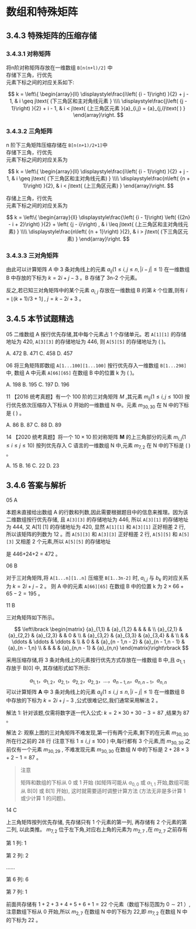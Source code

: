 # 数组和特殊矩阵

## 3.4.3 特殊矩阵的压缩存储

### 3.4.3.1 对称矩阵

将n阶对称矩阵存放在一维数组 `B[n(n+l)/2]` 中  
存储下三角，行优先  
元素下标之间的对应关系如下:

$$
k = \left\{  \begin{array}{ll} \displaystyle\frac{i\left( {i - 1}\right) }{2} + j - 1, & i \geq  j\text{ (下三角区和主对角线元素 } \\\\  \displaystyle\frac{j\left( {j - 1}\right) }{2} + i - 1, & i < j\text{ (上三角区元素 }{a}_{i,j} = {a}_{j,i}\text{ ) } \end{array}\right.
$$

### 3.4.3.2 三角矩阵

n 阶下三角矩阵压缩存储在 `B[n(n+1)/2+1]`中  
存储下三角，行优先  
元素下标之间的对应关系为

$$
k = \left\{  \begin{array}{ll} \displaystyle\frac{i\left( {i - 1}\right) }{2} + j - 1, & i \geq  j\text{ (下三角区和主对角线元素) } \\\\ \displaystyle\frac{n\left( {n + 1}\right) }{2}, & i < j\text{ (上三角区元素) } \end{array}\right.
$$

存储上三角，行优先  
元素下标之间的对应关系为

$$
k = \left\{  \begin{array}{ll} \displaystyle\frac{\left( {i - 1}\right) \left( {{2n} - i + 2}\right) }{2} + \left( {j - i}\right) , & i \leq  j\text{ (上三角区和主对角线元素) } \\\\  \displaystyle\frac{n\left( {n + 1}\right) }{2}, & i > j\text{ (下三角区元素) } \end{array}\right.
$$

### 3.4.3.3 三对角矩阵

由此可以计算矩阵 $A$ 中 3 条对角线上的元素 ${a}_{ij}\left( {1 \leq  i,j \leq  n,\left| {i - j}\right|  \leq  1}\right)$ 在一维数组 $\mathrm{B}$ 中存放的下标为 $k = {2i} + j - 3$ 。B 存储了 3n-2 个元素。

反之,若已知三对角矩阵中的某个元素 ${a}_{i,j}$ 存放在一维数组 $\mathrm{B}$ 的第 $k$ 个位置,则有 $i = \lfloor \left( {k + 1}\right) /3 + 1\rfloor$ , $j = k - {2i} + 3$ 。

## 3.4.5 本节试题精选

05 二维数组 A 按行优先存储,其中每个元素占 1 个存储单元。若 `A[1][1]` 的存储地址为
420, `A[3][3]` 的存储地址为 446, 则 `A[5][5]` 的存储地址为 ( )。

A. 472 B. 471 C. 458 D. 457

06 将三角矩阵即数组 `A[1...100][1...100]` 按行优先存入一维数组 `B[1...298]` 中, 数组 A 中元素 `A[66][65]` 在数组 B 中的位置 k 为 ( )。

A. 198 B. 195 C. 197 D. 196

11 【2016 统考真题】有一个 100 阶的三对角矩阵 $M$ ,其元素 ${m}_{ij}\left( {1 \leq  i,j \leq  {100}}\right)$ 按行优先依次压缩存入下标从 0 开始的一维数组 $\mathrm{N}$ 中。元素 ${m}_{{30},{30}}$ 在 $\mathrm{N}$ 中的下标是 ( ) 。

A. 86 B. 87 C. 88 D. 89

14 【2020 统考真题】将一个 ${10} \times  {10}$ 阶对称矩阵 $\mathbf{M}$ 的上三角部分的元素 ${m}_{i,j}\left( {1 \leq  i \leq  j \leq  {10}}\right)$ 按列优先存入 $\mathrm{C}$ 语言的一维数组 $\mathrm{N}$ 中,元素 ${m}_{7,2}$ 在 $\mathrm{N}$ 中的下标是 $\left( \;\right)$ 。

A. 15 B. 16 C. 22 D. 23

## 3.4.6 答案与解析

05 A

本题未直接给出数组 A 的行数和列数,因此需要根据题目中的信息来推理。因为该二维数组按行优先存储, 且 `A[3][3]` 的存储地址为 446, 所以 `A[3][1]` 的存储地址为 444, 又 A[1] [1] 的存储地址为 420, 显然 `A[1][1]` 和 `A[3][1]` 正好相差 2 行, 所以该矩阵的列数为 12 。而 `A[5][3]` 和 `A[3][3]` 正好相差 2 行, `A[5][5]` 和 `A[5][3]` 又相差 2 个元素,所以 `A[5][5]` 的存储地址

是 446+24+2 = 472 。

06 B

对于三对角矩阵,将 `A[1...n][1..n]` 压缩至 `B[1..3n-2]` 时, ${a}_{i,j}$ 与 ${b}_{k}$ 的对应关系为 $k = {2i} + j - 2$ 。 则 A 中的元素 `A[66][65]` 在数组 B 中的位置 k 为 $2 \times  {66} + {65} - 2 = {195}$ 。

11 B

三对角矩阵如下所示。

$$
\left\lbrack  \begin{matrix} {a}_{1,1} & {a}_{1,2} & & & & \\  {a}_{2,1} & {a}_{2,2} & {a}_{2,3} & & 0 & \\   & {a}_{3,2} & {a}_{3,3} & {a}_{3,4} & & \\   & &  \ddots  &  \ddots  &  \ddots  & \\   & 0 & & {a}_{n - 1,n - 2} & {a}_{n - 1,n - 1} & {a}_{n - 1,n} \\   & & & & {a}_{n,n - 1} & {a}_{n,n} \end{matrix}\right\rbrack  
$$

采用压缩存储,将 3 条对角线上的元素按行优先方式存放在一维数组 $\mathrm{B}$ 中,且 ${a}_{1,1}$ 存放于 $\mathrm{B}\left\lbrack  0\right\rbrack$ 中, 其存储形式如下所示:

$$
a_{1,1} ， a_{1,2} ，a_{2,1} ，a_{2,2}， a_{2,3}， \dots ， a_{n-1,n}， a_{n,n-1}， a_{n,n}
$$
可以计算矩阵 $\mathbf{A}$ 中 3 条对角线上的元素 ${a}_{ij}\left( {1 \leq  i,j \leq  n,\left| {i - j}\right|  \leq  1}\right)$ 在一维数组 $\mathrm{B}$ 中存放的下标为 $k = {2i} + j - 3$ ,公式很难记忆,我们通常采用解法 2 。

解法 1: 针对该题,仅需将数字逐一代入公式: $k = 2 \times  {30} + {30} - 3 = {87}$ ,结果为 87 。

解法 2: 观察上图的三对角矩阵不难发现,第一行有两个元素,剩下的在元素 ${m}_{{30},{30}}$ 所在行之前的 28 行 (注意下标 $1 \leq  i,j \leq  {100}$ ) 中,每行都有 3 个元素,而 ${m}_{{30},{30}}$ 之前仅有一个元素 ${m}_{{30},{29}}$ , 不难发现元素 ${m}_{{30},{30}}$ 在数组 $N$ 中的下标是 $2 + {28} \times  3 + 2 - 1 = {87}$ 。

> 注意
>
> 矩阵和数组的下标从 0 或 1 开始 (如矩阵可能从 ${a}_{0,0}$ 或 ${a}_{1,1}$ 开始,数组可能从 B[0] 或 B[1] 开始), 这时就需要适时调整计算方法 (方法无非是多计算 1 或少计算 1 的问题)。

14 C

上三角矩阵按列优先存储, 先存储只有 1 个元素的第一列, 再存储有 2 个元素的第二列, 以此类推。 ${m}_{7,2}$ 位于左下角,对应右上角的元素为 ${m}_{2,7}$ ,在 ${m}_{2,7}$ 之前存有

第 1 列: 1

第 2 列: 2

$\ldots \ldots$

第 6 列: 6

第 7 列: 1

前面共存储有 $1 + 2 + 3 + 4 + 5 + 6 + 1 = {22}$ 个元素（数组下标范围为 $0 \sim  {21}$ ）,注意数组下标从 0 开始,所以 ${m}_{2,7}$ 在数组 $\mathrm{N}$ 中的下标为 22,即 ${m}_{7,2}$ 在数组 $\mathrm{N}$ 中的下标为 22 。
